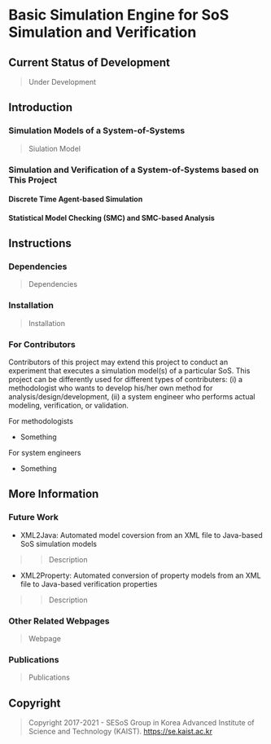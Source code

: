 # Basic Simulation Engine for SoS Simulation and Verification

## Current Status of Development
> Under Development

## Introduction

### Simulation Models of a System-of-Systems
> Siulation Model

### Simulation and Verification of a System-of-Systems based on This Project

#### Discrete Time Agent-based Simulation

#### Statistical Model Checking (SMC) and SMC-based Analysis

## Instructions

### Dependencies
> Dependencies

### Installation
> Installation

### For Contributors
Contributors of this project may extend this project to conduct an experiment that executes a simulation model(s) of a particular SoS. This project can be differently used for different types of contributers: (i) a methodologist who wants to develop his/her own method for analysis/design/development, (ii) a system engineer who performs actual modeling, verification, or validation.

For methodologists
- Something

For system engineers
- Something


## More Information

### Future Work
- XML2Java: Automated model coversion from an XML file to Java-based SoS simulation models
>> Description
- XML2Property: Automated conversion of property models from an XML file to Java-based verification properties
>> Description

### Other Related Webpages
> Webpage

### Publications
> Publications

## Copyright
> Copyright 2017-2021 - SESoS Group in Korea Advanced Institute of Science and Technology (KAIST).
> https://se.kaist.ac.kr
